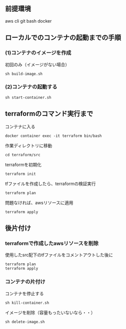 ## 前提環境
aws cli
git bash
docker

## ローカルでのコンテナの起動までの手順

### (1)コンテナのイメージを作成

初回のみ（イメージがない場合）

```
sh build-image.sh
```

### (2)コンテナの起動する

```
sh start-container.sh
```

## terraformのコマンド実行まで

コンテナに入る
```
docker container exec -it terraform bin/bash
```

作業ディレクトリに移動
```
cd terraform/src
```

terraformを初期化
```
terraform init
```

tfファイルを作成したら、terraformの検証実行
```
terraform plan
```

問題なければ、awsリソースに適用
```
terraform apply
```

## 後片付け

### terraformで作成したawsリソースを削除
使用したsrc配下のtfファイルをコメントアウトした後に

```
terraform plan
terraform apply
```

### コンテナの片付け

コンテナを停止する
```
sh kill-container.sh
```

イメージを削除（容量もったいないなら・・）
```
sh delete-image.sh
```


